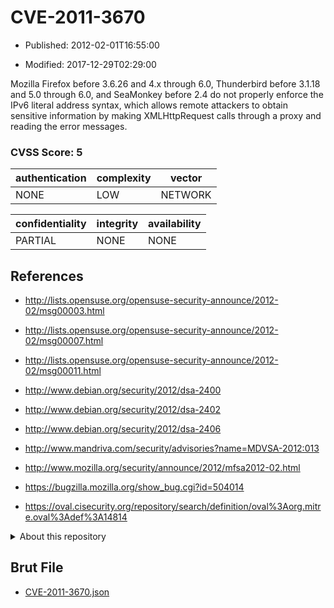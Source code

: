 # CVE-2011-3670

- Published: 2012-02-01T16:55:00

- Modified: 2017-12-29T02:29:00

Mozilla Firefox before 3.6.26 and 4.x through 6.0, Thunderbird before 3.1.18 and 5.0 through 6.0, and SeaMonkey before 2.4 do not properly enforce the IPv6 literal address syntax, which allows remote attackers to obtain sensitive information by making XMLHttpRequest calls through a proxy and reading the error messages.

### CVSS Score: **5**

| authentication | complexity | vector |
| --- | --- | --- |
| NONE | LOW | NETWORK |

| confidentiality | integrity | availability |
| --- | --- | --- |
| PARTIAL | NONE | NONE |

## References

* http://lists.opensuse.org/opensuse-security-announce/2012-02/msg00003.html

* http://lists.opensuse.org/opensuse-security-announce/2012-02/msg00007.html

* http://lists.opensuse.org/opensuse-security-announce/2012-02/msg00011.html

* http://www.debian.org/security/2012/dsa-2400

* http://www.debian.org/security/2012/dsa-2402

* http://www.debian.org/security/2012/dsa-2406

* http://www.mandriva.com/security/advisories?name=MDVSA-2012:013

* http://www.mozilla.org/security/announce/2012/mfsa2012-02.html

* https://bugzilla.mozilla.org/show_bug.cgi?id=504014

* https://oval.cisecurity.org/repository/search/definition/oval%3Aorg.mitre.oval%3Adef%3A14814

<details>
<summary>About this repository</summary> 

  This repository is part of the project [Live Hack CVE](https://github.com/Live-Hack-CVE). Main website can be found [www.live-hack.org](https://www.live-hack.org) 
  
  Made by [Sn0wAlice](https://github.com/Sn0wAlice) for the people that care about security and need to have a feed of the latest CVEs. Hope you enjoy it, don't forget to star the repo and follow me on [Twitter](https://twitter.com/Sn0wAlice) and [Github](https://github.com/Sn0wAlice). And that is my [personnal website](https://www.alice-snow.me/)

  - [Home Page](https://github.com/Live-Hack-CVE)
  - [Framework](https://github.com/Live-Hack-CVE/cve-framework)
  - [CVE database](https://github.com/Live-Hack-CVE/full_database)
  - [Changelog](https://github.com/Live-Hack-CVE/Changelog)
</details>

## Brut File

* [CVE-2011-3670.json](https://raw.githubusercontent.com/Live-Hack-CVE/full_database/main/cves/2011/CVE-2011-3670.json)

